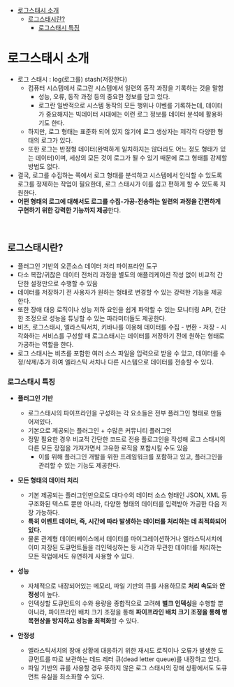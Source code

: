 - [로그스태시 소개](#로그스태시-소개)
  - [로그스태시란?](#로그스태시란)
    - [로그스태시 특징](#로그스태시-특징)
# 로그스태시 소개

- 로그 스태시 : log(로그를) stash(저장한다)
  - 컴퓨터 시스템에서 로그란 시스템에서 일련의 동작 과정을 기록하는 것을 말함
    - 성능, 오류, 동작 과정 등의 중요한 정보를 담고 있다.
    - 로그란 일반적으로 시스템 동작의 모든 행위나 이벤를 기록하는데, 데이터가 중요해지는 빅데이터 시대에는 이런 로그 정보를 데이터 분석에 활용하기도 한다.
  - 하지만, 로그 형태는 표준화 되어 있지 않기에 로그 생상자는 제각각 다양한 형태의 로그가 있다.
  - 또한 로그는 반정형 데이터(완벽하게 일치하지는 않더라도 어느 정도 형태가 있는 데이터)이며, 세상의 모든 것이 로그가 될 수 있기 때문에 로그 형태를 강제할 방법도 없다.
- 결국, 로그를 수집하는 쪽에서 로그 형태를 분석하고 시스템에서 인식할 수 있도록 로그를 정제하는 작업이 필요한데, 로그 스태시가 이를 쉽고 편하게 할 수 있도록 지원한다.
- **어떤 형태의 로그에 대해서도 로그를 수집-가공-전송하는 일련의 과정을 간편하게 구현하기 위한 강력한 기능까지 제공**한다.


<br/>

## 로그스태시란?
- 플러그인 기반의 오픈소스 데이터 처리 파이프라인 도구
- 다소 복잡/귀찮은 데이터 전처리 과정을 별도의 애플리케이션 작성 없이 비교적 간단한 설정만으로 수행할 수 있음
- 데이터를 저장하기 전 사용자가 원하는 형태로 변경할 수 있는 강력한 기능을 제공한다.
- 또한 장애 대응 로직이나 성능 저하 요인을 쉽게 파악할 수 있는 모니터링 API, 간단한 조정으로 성능을 튜닝할 수 있는 파라미터들도 제공한다.
- 비츠, 로그스태시, 엘라스틱서치, 키바나를 이용해 데이터를 수집 - 변환 - 저장 - 시각화하는 서비스를 구성할 때 로그스태시는 데이터를 저장하기 전에 원하는 형태로 가공하는 역할을 한다.
- 로그 스태시는 비츠를 포함한 여러 소스 파일을 입력으로 받을 수 있고, 데이터를 수정/삭제/추가 하여 엘라스틱 서치나 다른 시스템으로 데이터를 전송할 수 있다.

### 로그스태시 특징
- **플러그인 기반**
  - 로그스태시의 파이프라인을 구성하는 각 요소들은 전부 플러그인 형태로 만들어져있다.
  - 기본으로 제공되는 플러그인 + 수많은 커뮤니티 플러그인
  - 정말 필요한 경우 비교적 간단한 코드로 전용 플로그인을 작성해 로그 스태시의 다른 모든 장점을 가져가면서 고유한 로직을 포함시킬 수도 있음
    - 이를 위해 플러그인 개발을 위한 프레임워크를 포함하고 있고, 플러그인을 관리할 수 있는 기능도 제공한다.


- **모든 형태의 데이터 처리**
  - 기본 제공되는 플러그인만으로도 대다수의 데이터 소스 형태인 JSON, XML 등 구조화된 텍스트 뿐만 아니라, 다양한 형태의 데이터를 입력받아 가공한 다음 저장 가능하다.
  - **특히 이벤트 데이터, 즉, 시간에 따라 발생하는 데이터를 처리하는 데 최적화되어 있다.**
  - 물론 관계형 데이터베이스에서 데이터를 마이그레이션하거나 엘라스틱서치에 이미 저장된 도큐먼트들을 리인덱싱하는 등 시간과 무관한 데이터를 처리하는 모든 작업에서도 유연하게 사용할 수 있다.

- **성능**
  - 자체적으로 내장되어있는 메모리, 파일 기반의 큐를 사용하므로 **처리 속도**와 **안정성**이 높다.
  - 인덱싱할 도큐먼트의 수와 용량을 종합적으로 고려해 **벌크 인덱싱**을 수행할 뿐 아니라, 파이프라인 배치 크기 조정을 통해 **파이프라인 배치 크기 조정을 통해 병목현상을 방지하고 성능을 최적화**할 수 있다.

- **안정성**
  - 엘라스틱서치의 장애 상황에 대응하기 위한 재시도 로직이나 오류가 발생한 도큐먼트를 따로 보관하는 데드 레터 큐(dead letter queue)를 내장하고 있다.
  - 파일 기반의 큐를 사용할 경우 뜻하지 않은 로그 스태시의 장애 상황에서도 도큐먼트 유실을 최소화할 수 있다.
